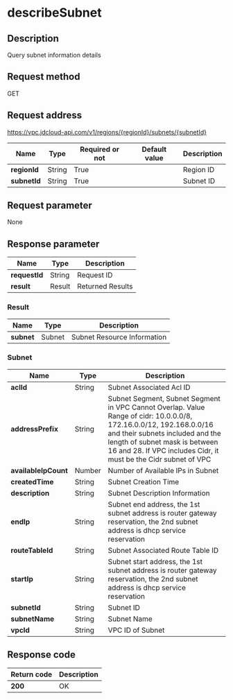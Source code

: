 # describeSubnet


## Description
Query subnet information details

## Request method
GET

## Request address
https://vpc.jdcloud-api.com/v1/regions/{regionId}/subnets/{subnetId}

|Name|Type|Required or not|Default value|Description|
|---|---|---|---|---|
|**regionId**|String|True| |Region ID|
|**subnetId**|String|True| |Subnet ID|

## Request parameter
None


## Response parameter
|Name|Type|Description|
|---|---|---|
|**requestId**|String|Request ID|
|**result**|Result|Returned Results|


### Result
|Name|Type|Description|
|---|---|---|
|**subnet**|Subnet|Subnet Resource Information|
### Subnet
|Name|Type|Description|
|---|---|---|
|**aclId**|String|Subnet Associated Acl ID|
|**addressPrefix**|String|Subnet Segment, Subnet Segment in VPC Cannot Overlap. Value Range of cidr: 10.0.0.0/8, 172.16.0.0/12, 192.168.0.0/16 and their subnets included and the length of subnet mask is between 16 and 28. If VPC includes Cidr, it must be the Cidr subnet of VPC|
|**availableIpCount**|Number|Number of Available IPs in Subnet|
|**createdTime**|String|Subnet Creation Time|
|**description**|String|Subnet Description Information|
|**endIp**|String|Subnet end address, the 1st subnet address is router gateway reservation, the 2nd subnet address is dhcp service reservation|
|**routeTableId**|String|Subnet Associated Route Table ID|
|**startIp**|String|Subnet start address, the 1st subnet address is router gateway reservation, the 2nd subnet address is dhcp service reservation|
|**subnetId**|String|Subnet ID|
|**subnetName**|String|Subnet Name|
|**vpcId**|String|VPC ID of Subnet|

## Response code
|Return code|Description|
|---|---|
|**200**|OK|
